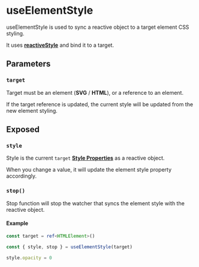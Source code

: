 # useElementStyle

useElementStyle is used to sync a reactive object to a target element CSS styling.

It uses [**reactiveStyle**](https://github.com/vueuse/motion/blob/main/src/reactiveStyle.ts) and bind it to a target.

## Parameters

### `target`

Target must be an element (**SVG** / **HTML**), or a reference to an element.

If the target reference is updated, the current style will be updated from the new element styling.

## Exposed

### `style`

Style is the current `target` [**Style Properties**](/features/motion-properties#style-properties) as a reactive object.

When you change a value, it will update the element style property accordingly.

### `stop()`

Stop function will stop the watcher that syncs the element style with the reactive object.

#### Example

```typescript
const target = ref<HTMLElement>()

const { style, stop } = useElementStyle(target)

style.opacity = 0
```
